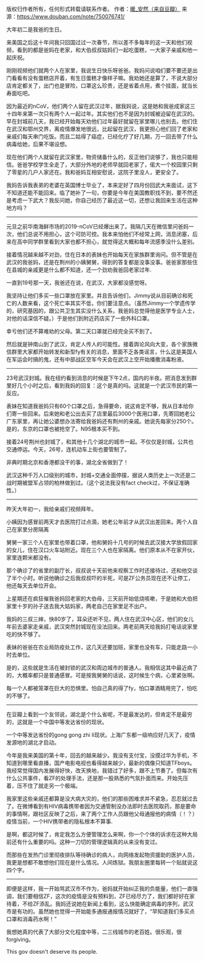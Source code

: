 版权归作者所有，任何形式转载请联系作者。
作者：[暖_安然（来自豆瓣）](https://www.douban.com/people/florenceran/)
来源：https://www.douban.com/note/750076741/

大年初二是我爸的生日。

来美国之后这十年间我只回国过过一次春节，所以差不多每年的这一天和他们视频，看到的都是爸妈在老家，和大伯叔叔姑妈们一起吃蛋糕，一大家子亲戚和他一起庆祝。

刚刚视频他们就两个人在家里，我说生日快乐呀爸爸。我妈问说咱们要不要还是出门看看有没有蛋糕店开着，有生日蛋糕才像样子嘛。我劝她还是算了，不说大部分店肯定都关了，出门也是冒险，口罩这么珍贵，还是省着点用，煮个挂面，就当长寿面吃吧。

因为最近的nCoV，他们两个人留在武汉过年，据我妈说，这是她和我爸成家这三十四年来第一次只有两个人一起过年。其实他们也不是因为封城被迫留在武汉的。早在封城前几天，我已经开始每天劝他们过年最好就留在家里哪儿也别去。他们住在武汉和鄂州交界，离疫情爆发地很远，比起留在武汉，我更担心他们回了老家和亲戚们每天串门吃饭。而且二姑得了癌症，已经化疗了好几期，万一回去带了什么病毒给她，后果不堪设想。

现在他们两个人就留在武汉家里，物资储备什么的，反正他们说够了，我也只能相信。爸爸学校学生全走了，大部分外地的老师早就回老家了，偌大一个校园里只剩了零星的几户人家还在。我和爸妈互相安慰说，这院子里没人，更安全了。

我妈告诉我表弟的老婆在英国博士毕业了，本来定好了四月份回武大来面试，这下不知道还能不能回来。临了她补了一句，你要是今年在美国教职找不到，要不然还是考虑一下武大？我反问她，你自己经历了最近这一切，还想让我回来生活在这种地方吗？

------

元旦之前华南海鲜市场的2019-nCoV已经爆出来了。我隔几天在微信里问爸妈一次，他们总说不用担心，这个可防可控。我本来怕他们不经常上网，消息闭塞，后来在高中同学群里看到大家也都不担心，就觉得这大概和每年流感季没什么差别。

接着情况越来越不对劲，住在日本的表妹也开始每天在家族群里询问。但不管是在武汉的我爸妈，还是在荆州的小姨舅舅，得到的答复都是没事没事。爸爸家那些住在县城的亲戚更是什么都不知道，还一个劲劝我爸回老家过年.

一直到19号那一天，我爸还在说，在武汉，大家都没感觉呀。

我坚持让他们多买一些口罩放在家里。并且告诉他们，Jimmy说从目前确诊和死亡的人数来看，这个死亡率其实不低，你们要注意点。（虽然Jimmy一个学遗传学的，研究基因的，跟公共卫生其实没什么关系，我爸妈总觉得他是医学专业人士，对他的话深信不疑。）于是他们到附近药店买了一些外科口罩。

幸亏他们还不算难劝的父母。第二天口罩就已经完全买不到了。

然后就是钟南山到了武汉，肯定人传人的可能性。接着舆论风向大变，各个家族微信群里大家都开始转发和新型fy有关的消息，里面不乏各类谣言，什么这是美国人在军运会时搞的鬼，还有中部战区空军今天会在武汉上空开始播撒消毒粉液。

-----

23号武汉封城。我在纽约看到消息的时候是下午2点，国内的半夜。把消息发到群里好几个小时之后，看到我妈的回复：这个是真的吗。这就是一个武汉市民的第一反应。

表妹在知道我爸妈只有60个口罩之后，急得要命，说这肯定不够，我从日本给你们寄一些回来。后来她和老公出去买了店里最后3000个医用口罩，先寄回她老公广东家里，再让她公婆想办法寄给我爸妈还有荆州的亲戚。她说先每家分250个。是的，东京的口罩也被抢空了。N95根本买不到。

接着24号荆州也封城了，和其他十几个湖北的城市一起。不仅仅是封城，公共也交通停运。今天，26号，连机动车上街也要管制了。

非典时期北京和香港都没干的事，湖北全省做到了！

武汉这种千万人口级别的城市，封城+交通全面停摆，据说人类历史上一次还是二战时期被盟军占领的柏林做到过。（这个说法我没有fact check过，不保证准确性。）

-----

昨天大年初一，我给亲戚们视频拜年。

小姨因为感冒前两天才去医院打过点滴，她老公年前才从武汉出差回来。两个人自己在家里分房隔离

舅舅一家三个人在家里也带着口罩，他和舅妈十几号的时候去武汉接大学放假回家的女儿，住在汉口火车站附近。现在三个人也在家隔离。他们原本从不在家开伙，家里连颗米都没有。

那个确诊了的省里的副厅长，叔叔说十天前他来视察工作时还接待过，还和他交谈了半个小时。听说他确诊之后我叔叔吓的半死，可是ZF公务员现在还不让停工，他还每天去单位开会。

上星期还在疯狂催我爸妈回老家的大伯母，三天前开始低烧咳嗽，于是她和大伯把家里十岁的孙子送去我大姑妈家，两老自己在家里足不出户。

我妈的三叔三婶，快80岁了，耳朵还听不见，两人住在武汉中心区，他们的女儿年前去婆家走亲戚，武汉突然封城现在没法回来。两老前两天给我妈打电话说家里吃的快不够了。

表妹的爸爸在农业局防疫处工作，这几天还要加班，家里也没有车，只能走路一小时去单位。

是的，这些就是生活在被封锁的武汉和周边城市的普通人。我相信这其中最近病了的，大概率都只是普通感冒。可是按我舅舅的话说，这时候生个病，心里紧张啊。

每一个人都被笼罩在巨大的恐惧里。怕自己真的得了fy，怕口罩酒精用完了，怕吃的不够了。

-----

在豆瓣上看到一个友邻说，湖北是个什么省呢，不是最发达的，但肯定不是最穷的，这就是一个中国中等发达省份的现状。

一个中等发达省份的gong gong zhi li现状。上海广东都一级响应好几天了，疫情发源地的湖北才启动。

今年是我来美国的第十年，回去的越来越少。我没有支付宝，没摸过华为手机，不知道到哪里看直播，国产电影电视也看得越来越少，最新的偶像只知道TFboys。我经常觉得国内发展得好快，改天换地，我错过了好多，跟不上节奏了。但每次有什么公共事件，看ZF的处理手法，还是那一股熟悉的气氛扑面而来。开始先压着，压不住了就走另一个极端。

我家里这些亲戚还都算是没大病大灾的，他们的那些困难求并不紧急，忍忍就过去了。在微博看到有HIV病毒携带者因为交通管制没办法即时去医院取药，那是要命的事情啊，跟社区反映了之后，来了两个工作人员跟他父母通报他的病情（！？）疫情当前，一个HIV携带者的隐私根本不算事.

是啊，都这时候了，肯定我怎么方便管理怎么来啊，你一个个体的诉求在这种大局前还有什么重要的吗。这种一刀切的管理逻辑真的从来没有变过。

而那些在发热门诊里彻夜排队等待确诊的病人，向网络发起物资援助的医护人员，我更是想都不敢想他们现在是什么情况。人间炼狱。我朋友圈里每转一个贴就说这四个字。

-----

即便是这样，我一开始骂武汉市不作为，爸妈就开始纠正我的负能量，他们一直强调，我们要相信ZF，这次的疫情是没有预料到，ZF已经尽力了，我们都好好在家待着，不给ZF添乱。我妈还说她在新闻上看到，这么快能确定病毒的序列，武汉市是有功的。虽然她也觉得一开始能多通报通报情况就好了，“早知道我们多买点口罩和消毒药水啊！”

我想她真的代表了大部分文化程度中等，二三线城市的老百姓。很乐观，很forgiving。

This gov doesn't deserve its people.